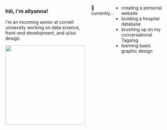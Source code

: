 <div style="display: flex; align-items: flex-start;">

<div style="flex: 1; margin-right: 20px;">

<h3>hiii, i'm allyanna!</h3>

<p>i'm an incoming senior at cornell university working on data science, front-end development, and ui/ux design.</p>

<div style="flex-shrink: 0;">
  <img src="https://github.com/user-attachments/assets/4dc06971-b89f-4f09-bd7b-c51722d74bbe" width="250" style="display: block; margin: auto;" />
</div>

</div>

<p>🌱 currently...</p>
<ul>
  <li>creating a personal website</li>
  <li>building a hospital database</li>
  <li>brushing up on my conversational Tagalog</li>
  <li>learning basic graphic design</li>
</ul>

</div>
